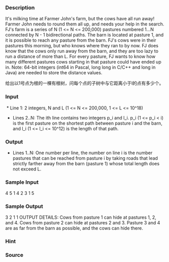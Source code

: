 
### Description
It's milking time at Farmer John's farm, but the cows have all run away! Farmer John needs to round them all up, and needs your help in the search. FJ's farm is a series of N (1 <= N <= 200,000) pastures numbered 1...N connected by N - 1 bidirectional paths. The barn is located at pasture 1, and it is possible to reach any pasture from the barn. FJ's cows were in their pastures this morning, but who knows where they ran to by now. FJ does know that the cows only run away from the barn, and they are too lazy to run a distance of more than L. For every pasture, FJ wants to know how many different pastures cows starting in that pasture could have ended up in. Note: 64-bit integers (int64 in Pascal, long long in C/C++ and long in Java) are needed to store the distance values. 

给出以1号点为根的一棵有根树，问每个点的子树中与它距离小于l的点有多少个。

### Input
 * Line 1: 2 integers, N and L (1 <= N <= 200,000, 1 <= L <= 10^18) 
* Lines 2..N: The ith line contains two integers p_i and l_i. p_i (1 <= p_i < i) is the first pasture on the shortest path between pasture i and the barn, and l_i (1 <= l_i <= 10^12) is the length of that path.
### Output
* Lines 1..N: One number per line, the number on line i is the number pastures that can be reached from pasture i by taking roads that lead strictly farther away from the barn (pasture 1) whose total length does not exceed L.
### Sample Input
 4 5 
1 4
 2 3
 1 5 

### Sample Output
3 
2 
1
1
 OUTPUT DETAILS: Cows from pasture 1 can hide at pastures 1, 2, and 4. Cows from pasture 2 can hide at pastures 2 and 3. Pasture 3 and 4 are as far from the barn as possible, and the cows can hide there. 
### Hint

### Source
